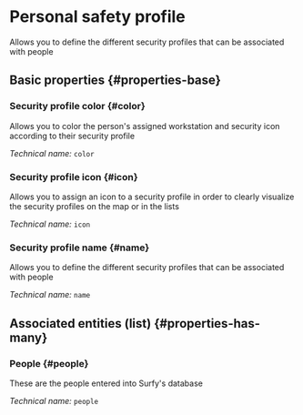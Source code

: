 # Personal safety profile
<!--- THIS FILE IS GENERATED PLEASE DO NOT EDIT IT DIRECTLY --->

Allows you to define the different security profiles that can be associated with people

<OH code="personSecurityProfile"/>


## Basic properties {#properties-base}

### Security profile color {#color}

Allows you to color the person's assigned workstation and security icon according to their security profile

*Technical name:* ```color```
<PH code="personSecurityProfile:color"/>

### Security profile icon {#icon}

Allows you to assign an icon to a security profile in order to clearly visualize the security profiles on the map or in the lists

*Technical name:* ```icon```
<PH code="personSecurityProfile:icon"/>

### Security profile name {#name}

Allows you to define the different security profiles that can be associated with people

*Technical name:* ```name```
<PH code="personSecurityProfile:name"/>




## Associated entities (list) {#properties-has-many}

### People {#people}

These are the people entered into Surfy's database

*Technical name:* ```people```
<PH code="personSecurityProfile:people"/>




